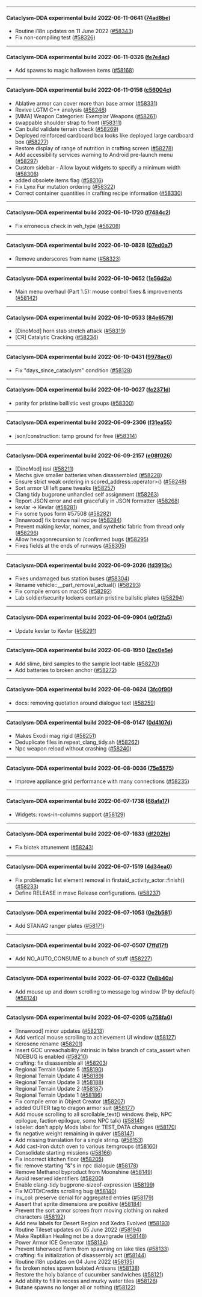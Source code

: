 
---

#### Cataclysm-DDA experimental build 2022-06-11-0641 ([74ad8be](https://github.com/CleverRaven/Cataclysm-DDA/releases/tag/cdda-experimental-2022-06-11-0641))

* Routine i18n updates on 11 June 2022 ([#58343](https://github.com/CleverRaven/Cataclysm-DDA/pull/58343))
* Fix non-compiling test ([#58326](https://github.com/CleverRaven/Cataclysm-DDA/pull/58326))

---

#### Cataclysm-DDA experimental build 2022-06-11-0326 ([fe7e4ac](https://github.com/CleverRaven/Cataclysm-DDA/releases/tag/cdda-experimental-2022-06-11-0326))

* Add spawns to magic halloween items ([#58168](https://github.com/CleverRaven/Cataclysm-DDA/pull/58168))

---

#### Cataclysm-DDA experimental build 2022-06-11-0156 ([c56004c](https://github.com/CleverRaven/Cataclysm-DDA/releases/tag/cdda-experimental-2022-06-11-0156))

* Ablative armor can cover more than base armor ([#58331](https://github.com/CleverRaven/Cataclysm-DDA/pull/58331))
* Revive LGTM C++ analysis ([#58246](https://github.com/CleverRaven/Cataclysm-DDA/pull/58246))
* [MMA] Weapon Categories: Exemplar Weapons ([#58261](https://github.com/CleverRaven/Cataclysm-DDA/pull/58261))
* swappable shoulder strap to front ([#58311](https://github.com/CleverRaven/Cataclysm-DDA/pull/58311))
* Can build validate terrain check ([#58269](https://github.com/CleverRaven/Cataclysm-DDA/pull/58269))
* Deployed reinforced cardboard box looks like deployed large cardboard box ([#58277](https://github.com/CleverRaven/Cataclysm-DDA/pull/58277))
* Restore display of range of nutrition in crafting screen ([#58278](https://github.com/CleverRaven/Cataclysm-DDA/pull/58278))
* Add accessibility services warning to Android pre-launch menu ([#58297](https://github.com/CleverRaven/Cataclysm-DDA/pull/58297))
* Custom sidebar - Allow layout widgets to specify a minimum width ([#58308](https://github.com/CleverRaven/Cataclysm-DDA/pull/58308))
* added obsolete items flag ([#58316](https://github.com/CleverRaven/Cataclysm-DDA/pull/58316))
* Fix Lynx Fur mutation ordering ([#58322](https://github.com/CleverRaven/Cataclysm-DDA/pull/58322))
* Correct container quantities in crafting recipe information ([#58330](https://github.com/CleverRaven/Cataclysm-DDA/pull/58330))

---

#### Cataclysm-DDA experimental build 2022-06-10-1720 ([f7484c2](https://github.com/CleverRaven/Cataclysm-DDA/releases/tag/cdda-experimental-2022-06-10-1720))

* Fix erroneous check in veh_type ([#58208](https://github.com/CleverRaven/Cataclysm-DDA/pull/58208))

---

#### Cataclysm-DDA experimental build 2022-06-10-0828 ([07ed0a7](https://github.com/CleverRaven/Cataclysm-DDA/releases/tag/cdda-experimental-2022-06-10-0828))

* Remove underscores from name ([#58323](https://github.com/CleverRaven/Cataclysm-DDA/pull/58323))

---

#### Cataclysm-DDA experimental build 2022-06-10-0652 ([1e56d2a](https://github.com/CleverRaven/Cataclysm-DDA/releases/tag/cdda-experimental-2022-06-10-0652))

* Main menu overhaul (Part 1.5): mouse control fixes & improvements ([#58142](https://github.com/CleverRaven/Cataclysm-DDA/pull/58142))

---

#### Cataclysm-DDA experimental build 2022-06-10-0533 ([84e6579](https://github.com/CleverRaven/Cataclysm-DDA/releases/tag/cdda-experimental-2022-06-10-0533))

* [DinoMod] horn stab stretch attack ([#58319](https://github.com/CleverRaven/Cataclysm-DDA/pull/58319))
* [CR] Catalytic Cracking ([#58234](https://github.com/CleverRaven/Cataclysm-DDA/pull/58234))

---

#### Cataclysm-DDA experimental build 2022-06-10-0431 ([9978ac0](https://github.com/CleverRaven/Cataclysm-DDA/releases/tag/cdda-experimental-2022-06-10-0431))

* Fix "days_since_cataclysm" condition ([#58128](https://github.com/CleverRaven/Cataclysm-DDA/pull/58128))

---

#### Cataclysm-DDA experimental build 2022-06-10-0027 ([fc2371d](https://github.com/CleverRaven/Cataclysm-DDA/releases/tag/cdda-experimental-2022-06-10-0027))

* parity for pristine ballistic vest groups ([#58300](https://github.com/CleverRaven/Cataclysm-DDA/pull/58300))

---

#### Cataclysm-DDA experimental build 2022-06-09-2306 ([f31ea55](https://github.com/CleverRaven/Cataclysm-DDA/releases/tag/cdda-experimental-2022-06-09-2306))

* json/construction: tamp ground for free ([#58314](https://github.com/CleverRaven/Cataclysm-DDA/pull/58314))

---

#### Cataclysm-DDA experimental build 2022-06-09-2157 ([e08f026](https://github.com/CleverRaven/Cataclysm-DDA/releases/tag/cdda-experimental-2022-06-09-2157))

* [DinoMod] issi ([#58211](https://github.com/CleverRaven/Cataclysm-DDA/pull/58211))
* Mechs give smaller batteries when disassembled ([#58228](https://github.com/CleverRaven/Cataclysm-DDA/pull/58228))
* Ensure strict weak ordering in scored_address::operator>() ([#58248](https://github.com/CleverRaven/Cataclysm-DDA/pull/58248))
* Sort armor UI left pane tweaks ([#58257](https://github.com/CleverRaven/Cataclysm-DDA/pull/58257))
* Clang tidy bugprone unhandled self assignment ([#58263](https://github.com/CleverRaven/Cataclysm-DDA/pull/58263))
* Report JSON error and exit gracefully in JSON formatter ([#58268](https://github.com/CleverRaven/Cataclysm-DDA/pull/58268))
* kevlar → Kevlar ([#58281](https://github.com/CleverRaven/Cataclysm-DDA/pull/58281))
* Fix some typos form #57508 ([#58282](https://github.com/CleverRaven/Cataclysm-DDA/pull/58282))
* [Innawood] fix bronze nail recipe ([#58284](https://github.com/CleverRaven/Cataclysm-DDA/pull/58284))
* Prevent making kevlar, nomex, and synthetic fabric from thread only ([#58296](https://github.com/CleverRaven/Cataclysm-DDA/pull/58296))
* Allow hexagonrecursion to /confirmed bugs ([#58295](https://github.com/CleverRaven/Cataclysm-DDA/pull/58295))
* Fixes fields at the ends of runways ([#58305](https://github.com/CleverRaven/Cataclysm-DDA/pull/58305))

---

#### Cataclysm-DDA experimental build 2022-06-09-2026 ([fd3913c](https://github.com/CleverRaven/Cataclysm-DDA/releases/tag/cdda-experimental-2022-06-09-2026))

* Fixes undamaged bus station buses ([#58304](https://github.com/CleverRaven/Cataclysm-DDA/pull/58304))
* Rename vehicle::__part_removal_actual() ([#58293](https://github.com/CleverRaven/Cataclysm-DDA/pull/58293))
* Fix compile errors on macOS ([#58292](https://github.com/CleverRaven/Cataclysm-DDA/pull/58292))
* Lab soldier/security lockers contain pristine ballstic plates ([#58294](https://github.com/CleverRaven/Cataclysm-DDA/pull/58294))

---

#### Cataclysm-DDA experimental build 2022-06-09-0904 ([e0f2fa5](https://github.com/CleverRaven/Cataclysm-DDA/releases/tag/cdda-experimental-2022-06-09-0904))

* Update kevlar to Kevlar ([#58291](https://github.com/CleverRaven/Cataclysm-DDA/pull/58291))

---

#### Cataclysm-DDA experimental build 2022-06-08-1950 ([2ec0e5e](https://github.com/CleverRaven/Cataclysm-DDA/releases/tag/cdda-experimental-2022-06-08-1950))

* Add slime, bird samples to the sample loot-table ([#58270](https://github.com/CleverRaven/Cataclysm-DDA/pull/58270))
* Add batteries to broken anchor ([#58272](https://github.com/CleverRaven/Cataclysm-DDA/pull/58272))

---

#### Cataclysm-DDA experimental build 2022-06-08-0624 ([3fc0f90](https://github.com/CleverRaven/Cataclysm-DDA/releases/tag/cdda-experimental-2022-06-08-0624))

* docs: removing quotation around dialogue text ([#58259](https://github.com/CleverRaven/Cataclysm-DDA/pull/58259))

---

#### Cataclysm-DDA experimental build 2022-06-08-0147 ([0d4107d](https://github.com/CleverRaven/Cataclysm-DDA/releases/tag/cdda-experimental-2022-06-08-0147))

* Makes Exodii mag rigid ([#58251](https://github.com/CleverRaven/Cataclysm-DDA/pull/58251))
* Deduplicate files in repeat_clang_tidy.sh ([#58262](https://github.com/CleverRaven/Cataclysm-DDA/pull/58262))
* Npc weapon reload without crashing ([#58240](https://github.com/CleverRaven/Cataclysm-DDA/pull/58240))

---

#### Cataclysm-DDA experimental build 2022-06-08-0036 ([75e5575](https://github.com/CleverRaven/Cataclysm-DDA/releases/tag/cdda-experimental-2022-06-08-0036))

* Improve appliance grid performance with many connections ([#58235](https://github.com/CleverRaven/Cataclysm-DDA/pull/58235))

---

#### Cataclysm-DDA experimental build 2022-06-07-1738 ([68afa17](https://github.com/CleverRaven/Cataclysm-DDA/releases/tag/cdda-experimental-2022-06-07-1738))

* Widgets: rows-in-columns support ([#58129](https://github.com/CleverRaven/Cataclysm-DDA/pull/58129))

---

#### Cataclysm-DDA experimental build 2022-06-07-1633 ([df202fe](https://github.com/CleverRaven/Cataclysm-DDA/releases/tag/cdda-experimental-2022-06-07-1633))

* Fix biotek attunement ([#58243](https://github.com/CleverRaven/Cataclysm-DDA/pull/58243))

---

#### Cataclysm-DDA experimental build 2022-06-07-1519 ([4d34ea0](https://github.com/CleverRaven/Cataclysm-DDA/releases/tag/cdda-experimental-2022-06-07-1519))

* Fix problematic list element removal in firstaid_activity_actor::finish() ([#58233](https://github.com/CleverRaven/Cataclysm-DDA/pull/58233))
* Define RELEASE in msvc Release configurations. ([#58237](https://github.com/CleverRaven/Cataclysm-DDA/pull/58237))

---

#### Cataclysm-DDA experimental build 2022-06-07-1053 ([0e2b561](https://github.com/CleverRaven/Cataclysm-DDA/releases/tag/cdda-experimental-2022-06-07-1053))

* Add STANAG ranger plates ([#58171](https://github.com/CleverRaven/Cataclysm-DDA/pull/58171))

---

#### Cataclysm-DDA experimental build 2022-06-07-0507 ([7ffd17f](https://github.com/CleverRaven/Cataclysm-DDA/releases/tag/cdda-experimental-2022-06-07-0507))

* Add NO_AUTO_CONSUME to a bunch of stuff ([#58227](https://github.com/CleverRaven/Cataclysm-DDA/pull/58227))

---

#### Cataclysm-DDA experimental build 2022-06-07-0322 ([7e8b40a](https://github.com/CleverRaven/Cataclysm-DDA/releases/tag/cdda-experimental-2022-06-07-0322))

* Add mouse up and down scrolling to message log window (P by default) ([#58124](https://github.com/CleverRaven/Cataclysm-DDA/pull/58124))

---

#### Cataclysm-DDA experimental build 2022-06-07-0205 ([a758fa0](https://github.com/CleverRaven/Cataclysm-DDA/releases/tag/cdda-experimental-2022-06-07-0205))

* [Innawood] minor updates ([#58213](https://github.com/CleverRaven/Cataclysm-DDA/pull/58213))
* Add vertical mouse scrolling to achievement UI window ([#58127](https://github.com/CleverRaven/Cataclysm-DDA/pull/58127))
* Kerosene rename ([#58201](https://github.com/CleverRaven/Cataclysm-DDA/pull/58201))
* Insert GCC unreachability intrinsic in false branch of cata_assert when NDEBUG is enabled ([#58210](https://github.com/CleverRaven/Cataclysm-DDA/pull/58210))
* crafting: fix disassemble all ([#58203](https://github.com/CleverRaven/Cataclysm-DDA/pull/58203))
* Regional Terrain Update 5 ([#58190](https://github.com/CleverRaven/Cataclysm-DDA/pull/58190))
* Regional Terrain Update 4 ([#58189](https://github.com/CleverRaven/Cataclysm-DDA/pull/58189))
* Regional Terrain Update 3 ([#58188](https://github.com/CleverRaven/Cataclysm-DDA/pull/58188))
* Regional Terrain Update 2 ([#58187](https://github.com/CleverRaven/Cataclysm-DDA/pull/58187))
* Regional Terrain Update 1 ([#58186](https://github.com/CleverRaven/Cataclysm-DDA/pull/58186))
* Fix compile error in Object Creator ([#58207](https://github.com/CleverRaven/Cataclysm-DDA/pull/58207))
* added OUTER tag to dragon armor suit ([#58177](https://github.com/CleverRaven/Cataclysm-DDA/pull/58177))
* Add mouse scrolling to all scrollable_text() windows (help, NPC epilogue, faction epilogue, some NPC talk) ([#58145](https://github.com/CleverRaven/Cataclysm-DDA/pull/58145))
* labeler: don't apply Mods label for TEST_DATA changes ([#58170](https://github.com/CleverRaven/Cataclysm-DDA/pull/58170))
* fix negative weight remaining in quiver ([#58147](https://github.com/CleverRaven/Cataclysm-DDA/pull/58147))
* Add missing translation for a single string. ([#58153](https://github.com/CleverRaven/Cataclysm-DDA/pull/58153))
* Add cast-iron dutch oven to various itemgroups ([#58160](https://github.com/CleverRaven/Cataclysm-DDA/pull/58160))
* Consolidate starting missions ([#58166](https://github.com/CleverRaven/Cataclysm-DDA/pull/58166))
* Fix incorrect kitchen floor ([#58205](https://github.com/CleverRaven/Cataclysm-DDA/pull/58205))
* fix: remove starting "&"s in npc dialogue ([#58178](https://github.com/CleverRaven/Cataclysm-DDA/pull/58178))
* Remove Methanol byproduct from Moonshine ([#58149](https://github.com/CleverRaven/Cataclysm-DDA/pull/58149))
* Avoid reserved identifiers ([#58200](https://github.com/CleverRaven/Cataclysm-DDA/pull/58200))
* Enable clang-tidy bugprone-sizeof-expression ([#58199](https://github.com/CleverRaven/Cataclysm-DDA/pull/58199))
* Fix MOTD/Credits scrolling bug ([#58140](https://github.com/CleverRaven/Cataclysm-DDA/pull/58140))
* inv_col: preserve denial for aggregated entries ([#58179](https://github.com/CleverRaven/Cataclysm-DDA/pull/58179))
* Assert that sprite dimensions are positive ([#58184](https://github.com/CleverRaven/Cataclysm-DDA/pull/58184))
* Prevent the sort armor screen from moving clothing on naked characters ([#58192](https://github.com/CleverRaven/Cataclysm-DDA/pull/58192))
* Add new labels for Desert Region and Xedra Evolved ([#58193](https://github.com/CleverRaven/Cataclysm-DDA/pull/58193))
* Routine Tileset updates on 05 June 2022 ([#58194](https://github.com/CleverRaven/Cataclysm-DDA/pull/58194))
* Make Reptilian Healing not be a downgrade ([#58148](https://github.com/CleverRaven/Cataclysm-DDA/pull/58148))
* Power Armor ICE Generator ([#58134](https://github.com/CleverRaven/Cataclysm-DDA/pull/58134))
* Prevent Isherwood Farm from spawning on lake tiles ([#58133](https://github.com/CleverRaven/Cataclysm-DDA/pull/58133))
* crafting: fix initialization of disassembly act ([#58144](https://github.com/CleverRaven/Cataclysm-DDA/pull/58144))
* Routine i18n updates on 04 June 2022 ([#58135](https://github.com/CleverRaven/Cataclysm-DDA/pull/58135))
* fix broken notes spawn Isolated Artisans ([#58138](https://github.com/CleverRaven/Cataclysm-DDA/pull/58138))
* Restore the holy balance of cucumber sandwiches ([#58121](https://github.com/CleverRaven/Cataclysm-DDA/pull/58121))
* Add ability to fill in recess and murky water tiles ([#58126](https://github.com/CleverRaven/Cataclysm-DDA/pull/58126))
* Butane spawns no longer all or nothing ([#58122](https://github.com/CleverRaven/Cataclysm-DDA/pull/58122))
